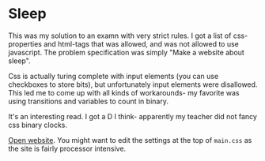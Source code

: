 # Sleep

This was my solution to an examn with very strict rules. I got a list of css-properties and html-tags that was allowed, and was not allowed to use javascript. The problem specification was simply "Make a website about sleep".

Css is actually turing complete with input elements (you can use checkboxes to store bits), but unfortunately input elements were disallowed. This led me to come up with all kinds of workarounds- my favorite was using transitions and variables to count in binary.

It's an interesting read. I got a D I think- apparently my teacher did not fancy css binary clocks.

[Open website](https://blackcapcoder.github.io/sleep/). You might want to edit the settings at the top of `main.css` as the site is fairly processor intensive.
